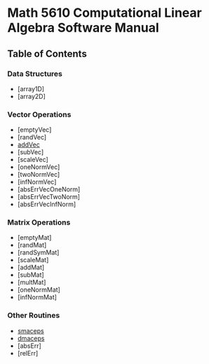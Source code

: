 # Math 5610 Computational Linear Algebra Software Manual

## Table of Contents

### Data Structures

* [array1D]
* [array2D]

### Vector Operations

* [emptyVec]
* [randVec]
* [addVec](https://brandonfurman.github.io/math5610/SoftwareManual/VectorOperations/addVec)
* [subVec]
* [scaleVec]
* [oneNormVec]
* [twoNormVec]
* [infNormVec]
* [absErrVecOneNorm]
* [absErrVecTwoNorm]
* [absErrVecInfNorm]


### Matrix Operations

* [emptyMat]
* [randMat]
* [randSymMat]
* [scaleMat]
* [addMat]
* [subMat]
* [multMat]
* [oneNormMat]
* [infNormMat]

### Other Routines

* [smaceps](https://brandonfurman.github.io/math5610/homework/homework1/task1/smaceps)
* [dmaceps](https://brandonfurman.github.io/math5610/homework/homework1/task1/dmaceps)
* [absErr]
* [relErr]